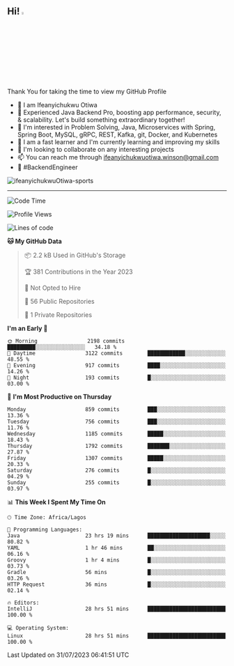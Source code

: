 <!-- BLOG-POST-LIST:START --><!-- BLOG-POST-LIST:END -->

## Hi! <img src="https://media.giphy.com/media/hvRJCLFzcasrR4ia7z/giphy.gif" width="4%"> 

Thank You for taking the time to view my GitHub Profile

- 👋 I am Ifeanyichukwu Otiwa
- 🚀 Experienced Java Backend Pro, boosting app performance, security, & scalability. Let's build something extraordinary together!
- 👀 I'm interested in Problem Solving, Java, Microservices with Spring, Spring Boot, MySQL, gRPC, REST, Kafka, git, Docker, and Kubernetes
- 🌱 I am a fast learner and I'm currently learning and improving my skills
- 💞️ I'm looking to collaborate on any interesting projects
- 📫 You can reach me through ifeanyichukwuotiwa.winson@gmail.com
- 🚀 #BackendEngineer

<p align="left" marginTop="10px"> <img src="https://komarev.com/ghpvc/?username=ifeanyichukwuOtiwa-sports&label=Profile%20views&color=0e75b6&style=for-the-badge" alt="ifeanyichukwuOtiwa-sports" /> </p>

***

<!--START_SECTION:waka-->
![Code Time](http://img.shields.io/badge/Code%20Time-1%2C551%20hrs%2046%20mins-blue)

![Profile Views](http://img.shields.io/badge/Profile%20Views-5-blue)

![Lines of code](https://img.shields.io/badge/From%20Hello%20World%20I%27ve%20Written-2.9%20million%20lines%20of%20code-blue)

**🐱 My GitHub Data** 

> 📦 2.2 kB Used in GitHub's Storage 
 > 
> 🏆 381 Contributions in the Year 2023
 > 
> 🚫 Not Opted to Hire
 > 
> 📜 56 Public Repositories 
 > 
> 🔑 1 Private Repositories 
 > 
**I'm an Early 🐤** 

```text
🌞 Morning                2198 commits        █████████░░░░░░░░░░░░░░░░   34.18 % 
🌆 Daytime                3122 commits        ████████████░░░░░░░░░░░░░   48.55 % 
🌃 Evening                917 commits         ████░░░░░░░░░░░░░░░░░░░░░   14.26 % 
🌙 Night                  193 commits         █░░░░░░░░░░░░░░░░░░░░░░░░   03.00 % 
```
📅 **I'm Most Productive on Thursday** 

```text
Monday                   859 commits         ███░░░░░░░░░░░░░░░░░░░░░░   13.36 % 
Tuesday                  756 commits         ███░░░░░░░░░░░░░░░░░░░░░░   11.76 % 
Wednesday                1185 commits        █████░░░░░░░░░░░░░░░░░░░░   18.43 % 
Thursday                 1792 commits        ███████░░░░░░░░░░░░░░░░░░   27.87 % 
Friday                   1307 commits        █████░░░░░░░░░░░░░░░░░░░░   20.33 % 
Saturday                 276 commits         █░░░░░░░░░░░░░░░░░░░░░░░░   04.29 % 
Sunday                   255 commits         █░░░░░░░░░░░░░░░░░░░░░░░░   03.97 % 
```


📊 **This Week I Spent My Time On** 

```text
🕑︎ Time Zone: Africa/Lagos

💬 Programming Languages: 
Java                     23 hrs 19 mins      ████████████████████░░░░░   80.82 % 
YAML                     1 hr 46 mins        ██░░░░░░░░░░░░░░░░░░░░░░░   06.16 % 
Groovy                   1 hr 4 mins         █░░░░░░░░░░░░░░░░░░░░░░░░   03.73 % 
Gradle                   56 mins             █░░░░░░░░░░░░░░░░░░░░░░░░   03.26 % 
HTTP Request             36 mins             █░░░░░░░░░░░░░░░░░░░░░░░░   02.14 % 

🔥 Editors: 
IntelliJ                 28 hrs 51 mins      █████████████████████████   100.00 % 

💻 Operating System: 
Linux                    28 hrs 51 mins      █████████████████████████   100.00 % 
```


 Last Updated on 31/07/2023 06:41:51 UTC
<!--END_SECTION:waka-->

<!--
<p align="center">
![trophy](https://github-profile-trophy.vercel.app/?username=ifeanyichukwuOtiwa-sports&theme=onedark) (https://github.com/ryo-ma/github-profile-trophy)
</p>
-->

<!---
ifeanyi-otiwa/ifeanyi-otiwa is a ✨ special ✨ repository because its `README.md` (this file) appears on your GitHub profile.
You can click the Preview link to take a look at your changes.
--->
